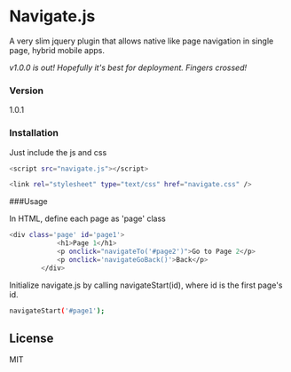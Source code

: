 # Navigate.js
A very slim jquery plugin that allows native like page navigation in single page, hybrid mobile apps.

*v1.0.0 is out! Hopefully it's best for deployment. Fingers crossed!*

### Version
1.0.1

### Installation

Just include the js and css

```sh
<script src="navigate.js"></script>
```
```sh
<link rel="stylesheet" type="text/css" href="navigate.css" />
```

###Usage

In HTML, define each page as 'page' class

```sh
<div class='page' id='page1'>
            <h1>Page 1</h1>
            <p onclick="navigateTo('#page2')">Go to Page 2</p>
            <p onclick='navigateGoBack()'>Back</p>
        </div>
```        

Initialize navigate.js by calling navigateStart(id), where id is the first page's id.

```sh
navigateStart('#page1');
```

License
----

MIT

